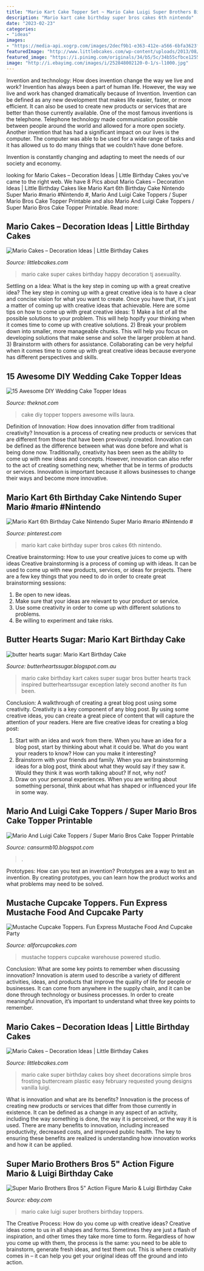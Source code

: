 ```yaml
---
title: "Mario Kart Cake Topper Set ~ Mario Cake Luigi Super Brothers Birthday Toppers"
description: "Mario kart cake birthday super bros cakes 6th nintendo"
date: "2023-02-23"
categories:
- "ideas"
images:
- "https://media-api.xogrp.com/images/2decf9b1-e363-412e-a566-6bfa3623f17c~rs_768.h"
featuredImage: "http://www.littlebcakes.com/wp-content/uploads/2013/08/Mario-Cake.jpg"
featured_image: "https://i.pinimg.com/originals/34/b5/5c/34b55cfbce12558df0ea4d09f6affc69.png"
image: "http://i.ebayimg.com/images/i/252848002120-0-1/s-l1000.jpg"
---
```



Invention and technology: How does invention change the way we live and work?
Invention has always been a part of human life. However, the way we live and work has changed dramatically because of Invention. Invention can be defined as any new development that makes life easier, faster, or more efficient. It can also be used to create new products or services that are better than those currently available.
One of the most famous inventions is the telephone. Telephone technology made communication possible between people around the world and allowed for a more open society. Another invention that has had a significant impact on our lives is the computer. The computer was able to be used for a wide range of tasks and it has allowed us to do many things that we couldn’t have done before.

Invention is constantly changing and adapting to meet the needs of our society and economy.

	

		
looking for Mario Cakes – Decoration Ideas | Little Birthday Cakes you've came to the right web. We have 8 Pics about Mario Cakes – Decoration Ideas | Little Birthday Cakes like Mario Kart 6th Birthday Cake Nintendo Super Mario #mario #Nintendo #, Mario And Luigi Cake Toppers / Super Mario Bros Cake Topper Printable and also Mario And Luigi Cake Toppers / Super Mario Bros Cake Topper Printable. Read more:
		
    
## Mario Cakes – Decoration Ideas | Little Birthday Cakes

<img loading=lazy src="http://www.littlebcakes.com/wp-content/uploads/2013/08/Mario-Cake.jpg" onerror="this.onerror=null;this.src='https://tse3.mm.bing.net/th?id=OIP.vhPx2aWY7ePM3MDPrRpNbwHaFj&amp;pid=15.1';" alt="Mario Cakes – Decoration Ideas | Little Birthday Cakes">

_Source: littlebcakes.com_

>mario cake super cakes birthday happy decoration tj asexuality. 

	

Settling on a Idea: What is the key step in coming up with a great creative idea?
The key step in coming up with a great creative idea is to have a clear and concise vision for what you want to create. Once you have that, it's just a matter of coming up with creative ideas that achievable. Here are some tips on how to come up with great creative ideas: 1) Make a list of all the possible solutions to your problem. This will help hopify your thinking when it comes time to come up with creative solutions. 2) Break your problem down into smaller, more manageable chunks. This will help you focus on developing solutions that make sense and solve the larger problem at hand. 3) Brainstorm with others for assistance. Collaborating can be very helpful when it comes time to come up with great creative ideas because everyone has different perspectives and skills.

    
## 15 Awesome DIY Wedding Cake Topper Ideas

<img loading=lazy src="https://media-api.xogrp.com/images/2decf9b1-e363-412e-a566-6bfa3623f17c~rs_768.h" onerror="this.onerror=null;this.src='https://tse4.mm.bing.net/th?id=OIP.i990Di7bLFLUPPRjeDWZIQHaJ4&amp;pid=15.1';" alt="15 Awesome DIY Wedding Cake Topper Ideas">

_Source: theknot.com_

>cake diy topper toppers awesome wills laura. 

	

Definition of Innovation: How does innovation differ from traditional creativity?
Innovation is a process of creating new products or services that are different from those that have been previously created. Innovation can be defined as the difference between what was done before and what is being done now. Traditionally, creativity has been seen as the ability to come up with new ideas and concepts. However, innovation can also refer to the act of creating something new, whether that be in terms of products or services. Innovation is important because it allows businesses to change their ways and become more innovative.

    
## Mario Kart 6th Birthday Cake Nintendo Super Mario #mario #Nintendo #

<img loading=lazy src="https://i.pinimg.com/originals/34/b5/5c/34b55cfbce12558df0ea4d09f6affc69.png" onerror="this.onerror=null;this.src='https://tse2.mm.bing.net/th?id=OIP.mD3BmvR_uunaU353DsWC6gHaJ4&amp;pid=15.1';" alt="Mario Kart 6th Birthday Cake Nintendo Super Mario #mario #Nintendo #">

_Source: pinterest.com_

>mario kart cake birthday super bros cakes 6th nintendo. 

	

Creative brainstorming: How to use your creative juices to come up with ideas
Creative brainstorming is a process of coming up with ideas. It can be used to come up with new products, services, or ideas for projects. There are a few key things that you need to do in order to create great brainstorming sessions:
1. Be open to new ideas.
2. Make sure that your ideas are relevant to your product or service.
3. Use some creativity in order to come up with different solutions to problems.
4. Be willing to experiment and take risks.

    
## Butter Hearts Sugar: Mario Kart Birthday Cake

<img loading=lazy src="http://4.bp.blogspot.com/-theau8Yonwo/UGmKxS7wc1I/AAAAAAAAELY/RiZC50K5iIE/s1600/mario-kart-track-birthday-cake..2.jpg" onerror="this.onerror=null;this.src='https://tse1.mm.bing.net/th?id=OIP.z4QLpTGIlTobWhiWR3qQCQHaJ4&amp;pid=15.1';" alt="butter hearts sugar: Mario Kart Birthday Cake">

_Source: butterheartssugar.blogspot.com.au_

>mario cake birthday kart cakes super sugar bros butter hearts track inspired butterheartssugar exception lately second another its fun been. 

	

Conclusion: A walkthrough of creating a great blog post using some creativity.
Creativity is a key component of any blog post. By using some creative ideas, you can create a great piece of content that will capture the attention of your readers. Here are five creative ideas for creating a blog post: 
1. Start with an idea and work from there. When you have an idea for a blog post, start by thinking about what it could be. What do you want your readers to know? How can you make it interesting? 
2. Brainstorm with your friends and family. When you are brainstorming ideas for a blog post, think about what they would say if they saw it. Would they think it was worth talking about? If not, why not? 
3. Draw on your personal experiences. When you are writing about something personal, think about what has shaped or influenced your life in some way.

    
## Mario And Luigi Cake Toppers / Super Mario Bros Cake Topper Printable

<img loading=lazy src="https://i5.walmartimages.com/asr/2d41becb-3ffb-482d-9210-1db5ef95c067_1.5abaef731d260c27e4e32737e14fbd81.jpeg" onerror="this.onerror=null;this.src='https://tse1.mm.bing.net/th?id=OIP.5UZkdz6Iq1O77p1Cc3FfHwHaGw&amp;pid=15.1';" alt="Mario And Luigi Cake Toppers / Super Mario Bros Cake Topper Printable">

_Source: cansurmb10.blogspot.com_

>. 

	

Prototypes: How can you test an invention?
Prototypes are a way to test an invention. By creating prototypes, you can learn how the product works and what problems may need to be solved.

    
## Mustache Cupcake Toppers. Fun Express Mustache Food And Cupcake Party

<img loading=lazy src="http://d3u67r7pp2lrq5.cloudfront.net/product_photos/1286646/mustache_1_original.jpg" onerror="this.onerror=null;this.src='https://tse2.mm.bing.net/th?id=OIP.LxcyeLJWQIXq-S21sg0_gQHaGQ&amp;pid=15.1';" alt="Mustache Cupcake Toppers. Fun Express Mustache Food And Cupcake Party">

_Source: allforcupcakes.com_

>mustache toppers cupcake warehouse powered studio. 

	

Conclusion: What are some key points to remember when discussing innovation?
Innovation is aterm used to describe a variety of different activities, ideas, and products that improve the quality of life for people or businesses. It can come from anywhere in the supply chain, and it can be done through technology or business processes. In order to create meaningful innovation, it’s important to understand what three key points to remember.

    
## Mario Cakes – Decoration Ideas | Little Birthday Cakes

<img loading=lazy src="http://www.littlebcakes.com/wp-content/uploads/2013/08/Mario-Cake-Pictures.jpg" onerror="this.onerror=null;this.src='https://tse3.mm.bing.net/th?id=OIP.D54Z42WPEeFqK97e-ORt-QHaFj&amp;pid=15.1';" alt="Mario Cakes – Decoration Ideas | Little Birthday Cakes">

_Source: littlebcakes.com_

>mario cake super birthday cakes boy sheet decorations simple bros frosting buttercream plastic easy february requested young designs vanilla luigi. 

	

What is innovation and what are its benefits?
Innovation is the process of creating new products or services that differ from those currently in existence. It can be defined as a change in any aspect of an activity, including the way something is done, the way it is perceived, or the way it is used. 
There are many benefits to innovation, including increased productivity, decreased costs, and improved public health. The key to ensuring these benefits are realized is understanding how innovation works and how it can be applied.

    
## Super Mario Brothers Bros 5&quot; Action Figure Mario &amp; Luigi Birthday Cake

<img loading=lazy src="http://i.ebayimg.com/images/i/252848002120-0-1/s-l1000.jpg" onerror="this.onerror=null;this.src='https://tse3.mm.bing.net/th?id=OIP.6vA6dBjUDr2yP7hjFlKJfAHaGj&amp;pid=15.1';" alt="Super Mario Brothers Bros 5&quot; Action Figure Mario &amp; Luigi Birthday Cake">

_Source: ebay.com_

>mario cake luigi super brothers birthday toppers. 

	

The Creative Process: How do you come up with creative ideas?
Creative ideas come to us in all shapes and forms. Sometimes they are just a flash of inspiration, and other times they take more time to form. Regardless of how you come up with them, the process is the same: you need to be able to brainstorm, generate fresh ideas, and test them out. This is where creativity comes in – it can help you get your original ideas off the ground and into action.

